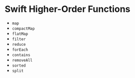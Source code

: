 # Swift Higher-Order Functions

- `map`
- `compactMap`
- `flatMap`
- `filter`
- `reduce`
- `forEach`
- `contains`
- `removeAll`
- `sorted`
- `split`